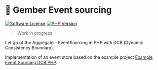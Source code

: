 # 🫚 Gember Event sourcing
[![Software License](https://img.shields.io/badge/license-MIT-brightgreen.svg?style=flat)](LICENSE)
[![PHP Version](https://img.shields.io/badge/php-%5E8.3-8892BF.svg?style=flat)](http://www.php.net)

> Work in progress

Let go of the Aggregate - EventSourcing in PHP with DCB (Dynamic Consistency Boundary).

Implementation of an event store based on the example project [Example Event Sourcing DCB PHP](https://github.com/GemberPHP/example-event-sourcing-dcb-php).